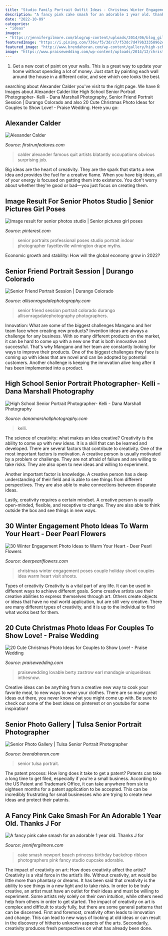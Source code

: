 ```yaml
---
title: "Studio Family Portrait Outfit Ideas - Christmas Winter Engagement Poses Couple Holiday Shoot Couples Idea Warm Heart Visit Shoots"
description: "A fancy pink cake smash for an adorable 1 year old. thanks j for"
date: "2022-10-09"
categories:
- "ideas"
images:
- "https://jennifergilmore.com/blog/wp-content/uploads/2014/06/blog_gilmore_studios_photo_orange_county_newport_beach_family_portrait_cake_smash_baby_girl_one_year_old_pink_ribbon_backdrop_cake_stand_tutus_blue_eyes_2.jpg"
featuredImage: "https://i.pinimg.com/736x/f5/3d/c7/f53dc7d479b33358962cdc957b61bce0.jpg"
featured_image: "http://www.brendahoran.com/wp-content/gallery/high-school-seniors/IMG_0569.JPG"
image: "https://www.praisewedding.com/wp-content/uploads/2014/12/christmaslover02-inthesnow.jpg"
---
```



1. Get a new coat of paint on your walls. This is a great way to update your home without spending a lot of money. Just start by painting each wall around the house in a different color, and see which one looks the best.

	

		
searching about Alexander Calder you've visit to the right page. We have 8 Images about Alexander Calder like High School Senior Portrait Photographer- Kelli - Dana Marshall Photography, Senior Friend Portrait Session | Durango Colorado and also 20 Cute Christmas Photo Ideas for Couples to Show Love! - Praise Wedding. Here you go:
		
    
## Alexander Calder

<img loading=lazy src="http://firstrunfeatures.com/media/share/fb_alexandercalder.jpg" onerror="this.onerror=null;this.src='https://tse1.mm.bing.net/th?id=OIP.dSisnVNx4juoxpuTuOlVdAHaD3&amp;pid=15.1';" alt="Alexander Calder">

_Source: firstrunfeatures.com_

>calder alexander famous quit artists blatantly occupations obvious surprising job. 

	

Big ideas are the heart of creativity. They are the spark that starts a new idea and provides the fuel for a creative flame. When you have big ideas, all of your energy is focused on getting them into existence. You don't worry about whether they're good or bad—you just focus on creating them.

    
## Image Result For Senior Photos Studio | Senior Pictures Girl Poses

<img loading=lazy src="https://i.pinimg.com/736x/f5/3d/c7/f53dc7d479b33358962cdc957b61bce0.jpg" onerror="this.onerror=null;this.src='https://tse1.mm.bing.net/th?id=OIP.3VZ5gNtJGJGDvyC__jQzfgHaLH&amp;pid=15.1';" alt="Image result for senior photos studio | Senior pictures girl poses">

_Source: pinterest.com_

>senior portraits professional poses studio portrait indoor photographer fayetteville wilmington drape myths. 

	

Economic growth and stability: How will the global economy grow in 2022?
 

    
## Senior Friend Portrait Session | Durango Colorado

<img loading=lazy src="http://allisonragsdalephotography.com/wp-content/uploads/2013/07/allisonragsdalephotography-5355.jpg" onerror="this.onerror=null;this.src='https://tse3.mm.bing.net/th?id=OIP.4eb-WnbQ1F1wM5j1Z746lwHaE7&amp;pid=15.1';" alt="Senior Friend Portrait Session | Durango Colorado">

_Source: allisonragsdalephotography.com_

>senior friend session portrait colorado durango allisonragsdalephotography photographers. 

	

Innovation: What are some of the biggest challenges Mangano and her team face when creating new products?
Invention ideas are always a challenge for any business. With so many different products on the market, it can be hard to come up with a new one that is both innovative and successful. That's why Mangano and her team are constantly looking for ways to improve their products. One of the biggest challenges they face is coming up with ideas that are novel and can be adopted by potential customers. Another challenge is keeping the innovation alive long after it has been implemented into a product.

    
## High School Senior Portrait Photographer- Kelli - Dana Marshall Photography

<img loading=lazy src="https://www.danamarshallphotography.com/wp-content/uploads/2014/11/2014-10-31_0075.jpg" onerror="this.onerror=null;this.src='https://tse3.mm.bing.net/th?id=OIP.rC-UNRtYNFCNPZT6xrWQPQHaKe&amp;pid=15.1';" alt="High School Senior Portrait Photographer- Kelli - Dana Marshall Photography">

_Source: danamarshallphotography.com_

>kelli. 

	

The science of creativity: what makes an idea creative?
Creativity is the ability to come up with new ideas. It is a skill that can be learned and developed. There are several factors that contribute to creativity.
One of the most important factors is motivation. A creative person is usually motivated by a problem or challenge. They are not afraid of failure and are willing to take risks. They are also open to new ideas and willing to experiment.

Another important factor is knowledge. A creative person has a deep understanding of their field and is able to see things from different perspectives. They are also able to make connections between disparate ideas.

Lastly, creativity requires a certain mindset. A creative person is usually open-minded, flexible, and receptive to change. They are also able to think outside the box and see things in new ways.

    
## 30 Winter Engagement Photo Ideas To Warm Your Heart - Deer Pearl Flowers

<img loading=lazy src="https://www.deerpearlflowers.com/wp-content/uploads/2016/10/Winter-Engagement-Photo-Shoot-and-Poses-Ideas-12.jpg" onerror="this.onerror=null;this.src='https://tse1.mm.bing.net/th?id=OIP.oXBioVuyVCMEswGIi79oKwHaLH&amp;pid=15.1';" alt="30 Winter Engagement Photo Ideas to Warm Your Heart - Deer Pearl Flowers">

_Source: deerpearlflowers.com_

>christmas winter engagement poses couple holiday shoot couples idea warm heart visit shoots. 

	

Types of creativity
Creativity is a vital part of any life. It can be used in different ways to achieve different goals. Some creative artists use their creative abilities to express themselves through art. Others create objects or ideas that have no real world application, but are still very creative. There are many different types of creativity, and it is up to the individual to find what works best for them.

    
## 20 Cute Christmas Photo Ideas For Couples To Show Love! - Praise Wedding

<img loading=lazy src="https://www.praisewedding.com/wp-content/uploads/2014/12/christmaslover02-inthesnow.jpg" onerror="this.onerror=null;this.src='https://tse3.mm.bing.net/th?id=OIP.XqC51ZWuhpretGycIf9U1wHaLI&amp;pid=15.1';" alt="20 Cute Christmas Photo Ideas for Couples to Show Love! - Praise Wedding">

_Source: praisewedding.com_

>praisewedding lovable berty zastrow earl mandagie uniqueideas inthesnow. 

	

Creative ideas can be anything from a creative new way to cook your favorite meal, to new ways to wear your clothes. There are so many great ideas out there, you never know what you might come up with. Be sure to check out some of the best ideas on pinterest or on youtube for some inspiration!

    
## Senior Photo Gallery | Tulsa Senior Portrait Photographer

<img loading=lazy src="http://www.brendahoran.com/wp-content/gallery/high-school-seniors/IMG_0569.JPG" onerror="this.onerror=null;this.src='https://tse2.mm.bing.net/th?id=OIP.zt7lBctTDhMCW9G8chYc7QHaFS&amp;pid=15.1';" alt="Senior Photo Gallery | Tulsa Senior Portrait Photographer">

_Source: brendahoran.com_

>senior tulsa portrait. 

	

The patent process: How long does it take to get a patent?
Patents can take a long time to get filed, especially if you're a small business. According to the US Patent and Trademark Office, it can take anywhere from six to eighteen months for a patent application to be accepted. This can be incredibly frustrating for small businesses who are trying to create new ideas and protect their patents.

    
## A Fancy Pink Cake Smash For An Adorable 1 Year Old. Thanks J For

<img loading=lazy src="https://jennifergilmore.com/blog/wp-content/uploads/2014/06/blog_gilmore_studios_photo_orange_county_newport_beach_family_portrait_cake_smash_baby_girl_one_year_old_pink_ribbon_backdrop_cake_stand_tutus_blue_eyes_2.jpg" onerror="this.onerror=null;this.src='https://tse1.mm.bing.net/th?id=OIP.eCB_J1gNEeyySl4E5ORX6gHaFS&amp;pid=15.1';" alt="A fancy pink cake smash for an adorable 1 year old. Thanks J for">

_Source: jennifergilmore.com_

>cake smash newport beach princess birthday backdrop ribbon photographers pink fancy studio cupcake adorable. 

	

The impact of creativity on art: How does creativity affect the artist?
Creativity is a vital force in the artist’s life. Without creativity, art would be little more than phantasy or dreams. It has been said that creativity is the ability to see things in a new light and to take risks. In order to be truly creative, an artist must have an outlet for their ideas and must be willing to experiment. Some artists rely solely on their own intuition, while others need help from others in order to get started. The impact of creativity on art is complex and difficult to study fully, but there are some general patterns that can be discerned. First and foremost, creativity often leads to innovation and change. This can lead to new ways of looking at old ideas or can result in the discovery of hitherto unknown aspects of the arts. Secondarily, creativity produces fresh perspectives on what has already been done.

